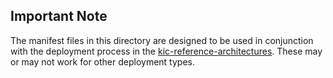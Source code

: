 ## Important Note

The manifest files in this directory are designed to be used in conjunction with the deployment process in the [kic-reference-architectures](https://github.com/ungtb10d/kic-reference-architectures). These may or may not work for other deployment types.
